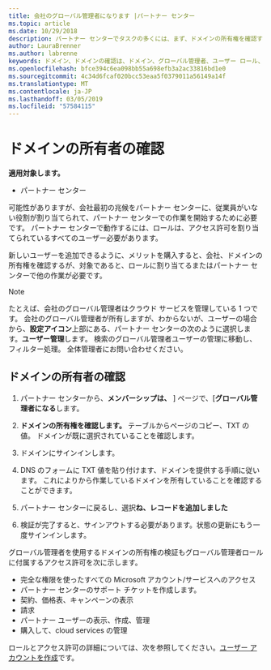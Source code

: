 ```yaml
---
title: 会社のグローバル管理者になります |パートナー センター
ms.topic: article
ms.date: 10/29/2018
description: パートナー センターでタスクの多くには、まず、ドメインの所有権を確認する必要があります。 パートナー センターの多くのタスクがグローバル管理者が必要です。なる場合は、会社では、1 つがあるないまだ、1 つ。
author: LauraBrenner
ms.author: labrenne
keywords: ドメイン、ドメインの確認は、ドメイン、グローバル管理者、ユーザー ロール、アクセス許可を確認します。
ms.openlocfilehash: bfce394c6ea098bb55a698efb3a2ac33816bd1e0
ms.sourcegitcommit: 4c34d6fcaf020bcc53eaa5f0379011a56149a14f
ms.translationtype: MT
ms.contentlocale: ja-JP
ms.lasthandoff: 03/05/2019
ms.locfileid: "57584115"
---
```

# <a name="verify-your-domain-ownership"></a>ドメインの所有者の確認

**適用対象します。**

- パートナー センター

可能性がありますが、会社最初の兆候をパートナー センターに、従業員がいない役割が割り当てられて、パートナー センターでの作業を開始するために必要です。 パートナー センターで動作するには、ロールは、アクセス許可を割り当てられているすべてのユーザー必要があります。  

新しいユーザーを追加できるように、メリットを購入すると、会社、ドメインの所有権を確認するが、対象であると、ロールに割り当てるまたはパートナー センターで他の作業が必要です。 

>[!Note]
>たとえば、会社のグローバル管理者はクラウド サービスを管理している 1 つです。 会社のグローバル管理者が所有しますが、わからないが、ユーザーの場合から、**設定アイコン**上部にある、パートナー センターの次のように選択します。**ユーザー管理**します。 検索のグローバル管理者ユーザーの管理に移動し、フィルター処理。 全体管理者にお問い合わせください。

## <a name="verify-your-domain-ownership"></a>ドメインの所有者の確認

1. パートナー センターから、**メンバーシップは、** ] ページで、[**グローバル管理者になる**します。 

2. **ドメインの所有権を確認します。** テーブルからページのコピー、TXT の値。 ドメインが既に選択されていることを確認します。

3. ドメインにサインインします。 

4. DNS のフォームに TXT 値を貼り付けます、ドメインを提供する手順に従います。  これによりから作業しているドメインを所有していることを確認することができます。

5. パートナー センターに戻るし、選択**ね、レコードを追加しました**

6. 検証が完了すると、サインアウトする必要があります。状態の更新にもう一度サインインします。 

グローバル管理者を使用するドメインの所有権の検証もグローバル管理者ロールに付属するアクセス許可を次に示します。

- 完全な権限を使ったすべての Microsoft アカウント/サービスへのアクセス 
- パートナー センターのサポート チケットを作成します。
- 契約、価格表、キャンペーンの表示
- 請求
- パートナー ユーザーの表示、作成、管理
- 購入して、cloud services の管理

ロールとアクセス許可の詳細については、次を参照してください。[ユーザー アカウントを作成](create-user-accounts-and-set-permissions.md)です。 